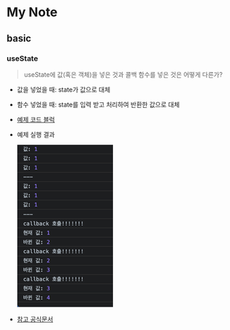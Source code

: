 # My Note

## basic 

### useState

> useState에 값(혹은 객체)을 넣은 것과 콜백 함수를 넣은 것은 어떻게 다른가?
 
- 값을 넣었을 때: state가 값으로 대체

- 함수 넣었을 때: state를 입력 받고 처리하여 반환한 값으로 대체

- [예제 코드 블럭](https://github.com/dev-chloe/hangout-start-react-with-nomad/blob/0d0a1cd17535787331d4baf0c4da8eac4c32fbc9/basic/index.html#L17-L43)

- 예제 실행 결과  

  <img width="217" alt="useState" src="_note/basic_useState.png">

- [참고 공식문서](https://ko.reactjs.org/docs/hooks-intro.html)